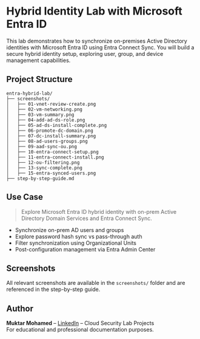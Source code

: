 # Hybrid Identity Lab with Microsoft Entra ID

This lab demonstrates how to synchronize on-premises Active Directory identities with Microsoft Entra ID using Entra Connect Sync. You will build a secure hybrid identity setup, exploring user, group, and device management capabilities.

## Project Structure

```
entra-hybrid-lab/
├── screenshots/
│   ├── 01-vnet-review-create.png
│   ├── 02-vm-networking.png
│   ├── 03-vm-summary.png
│   ├── 04-add-ad-ds-role.png
│   ├── 05-ad-ds-install-complete.png
│   ├── 06-promote-dc-domain.png
│   ├── 07-dc-install-summary.png
│   ├── 08-ad-users-groups.png
│   ├── 09-aad-sync-ou.png
│   ├── 10-entra-connect-setup.png
│   ├── 11-entra-connect-install.png
│   ├── 12-ou-filtering.png
│   ├── 13-sync-complete.png
│   ├── 15-entra-synced-users.png
├── step-by-step-guide.md
```

## Use Case

> Explore Microsoft Entra ID hybrid identity with on-prem Active Directory Domain Services and Entra Connect Sync.

- Synchronize on-prem AD users and groups
- Explore password hash sync vs pass-through auth
- Filter synchronization using Organizational Units
- Post-configuration management via Entra Admin Center

## Screenshots

All relevant screenshots are available in the `screenshots/` folder and are referenced in the step-by-step guide.

## Author

**Muktar Mohamed** – [LinkedIn](https://www.linkedin.com/in/muktar-mo/) – Cloud Security Lab Projects  
For educational and professional documentation purposes.
